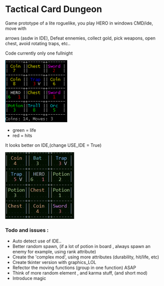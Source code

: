 # Tactical Card Dungeon

Game prototype of a lite roguelike, you play HERO in windows CMD/ide, move with

arrows (asdw in
IDE),
Defeat ennemies, collect gold, pick weapons, open chest, avoid rotating
traps, etc..

Code currently only one fullnight



![Ugly](img/cmd.gif)

- green = life
- red = hits


It looks better on IDE,(change USE_IDE = True)

![bit better](img/ide_true.jpg)

### Todo and issues :

- Auto detect use of IDE..
- Better random spawn, (if a lot of potion in board , always spawn an enemy for example, using rank attribute)
- Create the 'complex mod', using more attributes (durability, hit/life, etc)
- Create tkinter version with graphics_LOL
- Refector the moving functions (group in one function) ASAP
- Think of more random element , and karma stuff, (and short mod)
- Introduce magic


